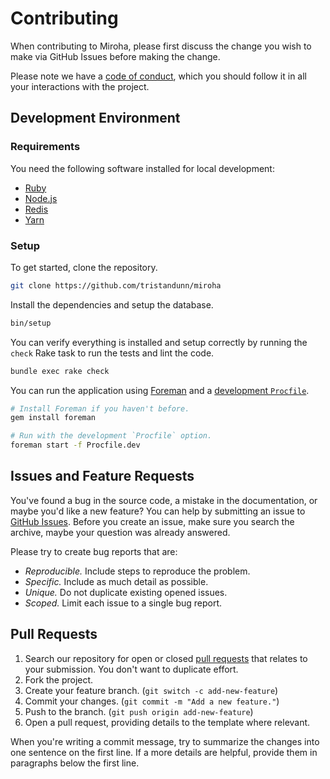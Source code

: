 # Contributing

When contributing to Miroha, please first discuss the change you wish to make
via GitHub Issues before making the change.

Please note we have a [code of conduct](CODE_OF_CONDUCT.md), which you should
follow it in all your interactions with the project.

## Development Environment

### Requirements

You need the following software installed for local development:

- [Ruby](https://www.ruby-lang.org/en/documentation/installation/)
- [Node.js](https://nodejs.dev/learn/how-to-install-nodejs)
- [Redis](https://redis.io/download)
- [Yarn](https://classic.yarnpkg.com/en/docs/install/)

### Setup

To get started, clone the repository.

```sh
git clone https://github.com/tristandunn/miroha
```

Install the dependencies and setup the database.

```sh
bin/setup
```

You can verify everything is installed and setup correctly by running the
`check` Rake task to run the tests and lint the code.

```sh
bundle exec rake check
```

You can run the application using [Foreman](https://github.com/ddollar/foreman)
and a [development `Procfile`](/Procfile.dev).

```sh
# Install Foreman if you haven't before.
gem install foreman

# Run with the development `Procfile` option.
foreman start -f Procfile.dev
```

## Issues and Feature Requests

You've found a bug in the source code, a mistake in the documentation, or maybe
you'd like a new feature? You can help by submitting an issue to [GitHub
Issues](https://github.com/tristandunn/miroha/issues). Before you create an
issue, make sure you search the archive, maybe your question was already
answered.

Please try to create bug reports that are:

- _Reproducible._ Include steps to reproduce the problem.
- _Specific._ Include as much detail as possible.
- _Unique._ Do not duplicate existing opened issues.
- _Scoped._ Limit each issue to a single bug report.

## Pull Requests

1. Search our repository for open or closed [pull
   requests](https://github.com/tristandunn/miroha/pulls) that relates to your
   submission. You don't want to duplicate effort.
1. Fork the project.
1. Create your feature branch. (`git switch -c add-new-feature`)
1. Commit your changes. (`git commit -m "Add a new feature."`)
1. Push to the branch. (`git push origin add-new-feature`)
1. Open a pull request, providing details to the template where relevant.

When you're writing a commit message, try to summarize the changes into one
sentence on the first line. If a more details are helpful, provide them in
paragraphs below the first line.
